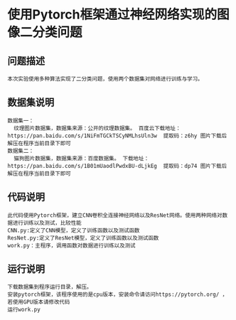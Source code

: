 # 使用Pytorch框架通过神经网络实现的图像二分类问题
  ## 问题描述
    本次实验使用多种算法实现了二分类问题，使用两个数据集对网络进行训练与学习。
  ## 数据集说明
    数据集一：
      纹理图片数据集，数据集来源：公开的纹理数据集。 百度云下载地址：https://pan.baidu.com/s/1NiFmTGCkTSCyNMLhsUln3w  提取码：z6hy 图片下载后解压在程序当前目录下即可
    数据集二：
      猫狗图片数据集，数据集来源：百度数据集。 下载地址：https://pan.baidu.com/s/1B01mUaodlPwdxBU-dLjkEg  提取码：dp74 图片下载后解压在程序当前目录下即可
  ## 代码说明
    此代码使用Pytorch框架，建立CNN卷积全连接神经网络以及ResNet网络。使用两种网络对数据进行训练以及测试，比较性能
    CNN.py:定义了CNN模型，定义了训练函数以及测试函数
    ResNet.py:定义了ResNet模型，定义了训练函数以及测试函数
    work.py：主程序，调用函数对数据进行训练以及测试
  ## 运行说明
    下载数据集到程序运行目录，解压。
    安装pytorch框架，该程序使用的是cpu版本，安装命令请访问https://pytorch.org/ ，若使用GPU版本请修改代码
    运行work.py
  
  
